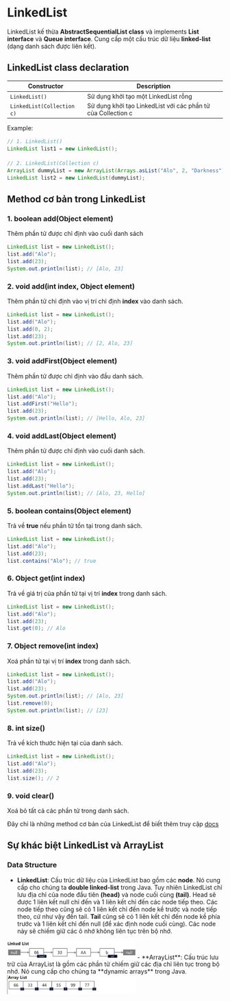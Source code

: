 # LinkedList
LinkedList kế thừa **AbstractSequentialList class** và implements **List interface** và **Queue interface**. Cung cấp một cấu trúc dữ liệu **linked-list** (dạng danh sách được liên kết).
## LinkedList class declaration
Constructor | Description
------------ | -------------
```LinkedList()``` | Sử dụng khởi tạo một LinkedList rỗng
```LinkedList(Collection c)``` | Sử dụng khởi tạo LinkedList với các phần tử của Collection c

Example:
```java
// 1. LinkedList()
LinkedList list1 = new LinkedList();

// 2. LinkedList(Collection c)
ArrayList dummyList = new ArrayList(Arrays.asList("Alo", 2, "Darkness"));
LinkedList list2 = new LinkedList(dummyList);
```
## Method cơ bản trong LinkedList
### 1. boolean add(Object element)
Thêm phần tử được chỉ định vào cuối danh sách
```java
LinkedList list = new LinkedList();
list.add("Alo");
list.add(23);
System.out.println(list); // [Alo, 23]
```
### 2. void add(int index, Object element)
Thêm phần tử chỉ định vào vị trí chỉ định **index** vào danh sách.
```java
LinkedList list = new LinkedList();
list.add("Alo");
list.add(0, 2);
list.add(23);
System.out.println(list); // [2, Alo, 23]
```
### 3. void addFirst(Object element)
Thêm phần tử được chỉ định vào đầu danh sách.
```java
LinkedList list = new LinkedList();
list.add("Alo");
list.addFirst("Hello");
list.add(23);
System.out.println(list); // [Hello, Alo, 23]
```
### 4. void addLast(Object element)
Thêm phần tử được chỉ định vào cuối danh sách.
```java
LinkedList list = new LinkedList();
list.add("Alo");
list.add(23);
list.addLast("Hello");
System.out.println(list); // [Alo, 23, Hello]
```
### 5. boolean contains(Object element)
Trả về **true** nếu phần tử tồn tại trong danh sách.
```java
LinkedList list = new LinkedList();
list.add("Alo");
list.add(23);
list.contains("Alo"); // true
```
### 6. Object get(int index)
Trả về giá trị của phần tử tại vị trí **index** trong danh sách.
```java
LinkedList list = new LinkedList();
list.add("Alo");
list.add(23);
list.get(0); // Alo
```
### 7. Object remove(int index)
Xoá phần tử tại vị trí **index** trong danh sách.
```java
LinkedList list = new LinkedList();
list.add("Alo");
list.add(23);
System.out.println(list); // [Alo, 23]
list.remove(0);
System.out.println(list); // [23]
```
### 8. int size()
Trả về kích thước hiện tại của danh sách.
```java
LinkedList list = new LinkedList();
list.add("Alo");
list.add(23);
list.size(); // 2
```
### 9. void clear()
Xoá bỏ tất cả các phần tử trong danh sách.

Đây chỉ là những method cơ bản của LinkedList để biết thêm truy cập [docs](https://docs.oracle.com/javase/7/docs/api/java/util/LinkedList.html)

## Sự khác biệt LinkedList và ArrayList
### Data Structure
- **LinkedList**: Cấu trúc dữ liệu của LinkedList bao gồm các **node**. Nó cung cấp cho chúng ta **double linked-list** trong Java. Tuy nhiên LinkedList chỉ lưu địa chỉ của node đầu tiên **(head)** và node cuối cùng **(tail)**. Head sẽ được 1 liên kết null chỉ đến và 1 liên kết chỉ đến các node tiếp theo. Các node tiếp theo cũng sẽ có 1 liên kết chỉ đến node kề trước và node tiếp theo, cứ như vậy đến tail. **Tail** cũng sẽ có 1 liên kết chỉ đến node kề phía trước và 1 liên kết chỉ đến null (để xác định node cuối cùng). Các node này sẽ chiếm giữ các ô nhớ không liên tục trên bộ nhớ.
<img src="image/linkedlist.png" width="300"/>
- **ArrayList**: Cấu trúc lưu trữ của ArrayList là gồm các phần tử chiếm giữ các địa chỉ liên tục trong bộ nhớ. Nó cung cấp cho chúng ta **dynamic arrays** trong Java.
<img src="image/arraylist.png" width="300"/>



